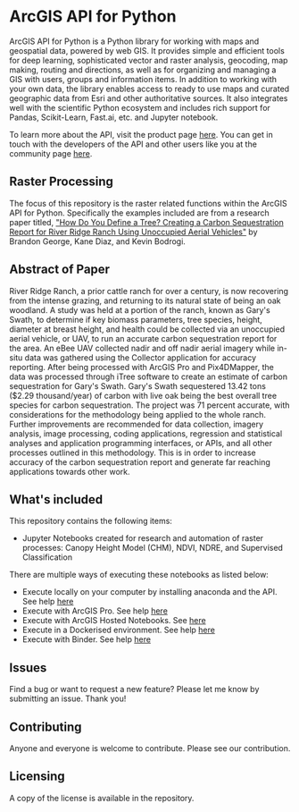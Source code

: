 # ArcGIS API for Python
ArcGIS API for Python is a Python library for working with maps and geospatial data, powered by web GIS. It provides simple and efficient tools for deep learning, sophisticated vector and raster analysis, geocoding, map making, routing and directions, as well as for organizing and managing a GIS with users, groups and information items. In addition to working with your own data, the library enables access to ready to use maps and curated geographic data from Esri and other authoritative sources. It also integrates well with the scientific Python ecosystem and includes rich support for Pandas, Scikit-Learn, Fast.ai, etc. and Jupyter notebook.

To learn more about the API, visit the product page [here](https://developers.arcgis.com/python/). You can get in touch with the developers of the API and other users like you at the community page [here](https://geonet.esri.com/groups/arcgis-python-api/).

## Raster Processing
The focus of this repository is the raster related functions within the ArcGIS API for Python. Specifically the examples included are from a research paper titled, ["How Do You Define a Tree? Creating a Carbon Sequestration Report for River Ridge Ranch Using Unoccupied Aerial Vehicles"](https://www.academia.edu/79845788/How_Do_You_Define_a_Tree_Creating_a_Carbon_Sequestration_Report_for_River_Ridge_Ranch_Using_Unoccupied_Aerial_Vehicles) by Brandon George, Kane Diaz, and Kevin Bodrogi.

## Abstract of Paper
River Ridge Ranch, a prior cattle ranch for over a century, is now recovering from the intense grazing, and returning to its natural state of being an oak woodland. A study was held at a portion of the ranch, known as Gary's Swath, to determine if key biomass parameters, tree species, height, diameter at breast height, and health could be collected via an unoccupied aerial vehicle, or UAV, to run an accurate carbon sequestration report for the area. An eBee UAV collected nadir and off nadir aerial imagery while in-situ data was gathered using the Collector application for accuracy reporting. After being processed with ArcGIS Pro and Pix4DMapper, the data was processed through iTree software to create an estimate of carbon sequestration for Gary's Swath. Gary's Swath sequestered 13.42 tons ($2.29 thousand/year) of carbon with live oak being the best overall tree species for carbon sequestration. The project was 71 percent accurate, with considerations for the methodology being applied to the whole ranch. Further improvements are recommended for data collection, imagery analysis, image processing, coding applications, regression and statistical analyses and application programming interfaces, or APIs, and all other processes outlined in this methodology. This is in order to increase accuracy of the carbon sequestration report and generate far reaching applications towards other work.

## What's included
This repository contains the following items:
* Jupyter Notebooks created for research and automation of raster processes: Canopy Height Model (CHM), NDVI, NDRE, and Supervised Classification

There are multiple ways of executing these notebooks as listed below:

 - Execute locally on your computer by installing anaconda and the API. See help [here](https://developers.arcgis.com/python/guide/install-and-set-up/#Get-Conda-with-Anaconda-for-Python-Distribution)
 - Execute with ArcGIS Pro. See help [here](https://developers.arcgis.com/python/guide/install-and-set-up/#Get-Conda-with-ArcGIS-Pro)
 - Execute with ArcGIS Hosted Notebooks. See [here](https://www.esri.com/en-us/arcgis/products/arcgis-notebook-server)
 - Execute in a Dockerised environment. See help [here](https://developers.arcgis.com/python/guide/install-and-set-up/#Install-as-a-Docker-image)
 - Execute with Binder. See help [here](https://mybinder.org/)

## Issues
Find a bug or want to request a new feature?  Please let me know by submitting an issue. Thank you!

## Contributing
Anyone and everyone is welcome to contribute. Please see our contribution.

## Licensing
A copy of the license is available in the repository.

